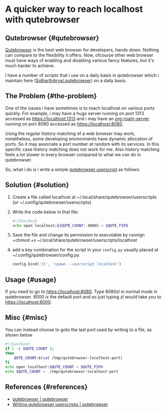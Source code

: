 # A quicker way to reach localhost with qutebrowser


## Qutebrowser {#qutebrowser}

[Qutebrowser](https://qutebrowser.org/) is the best web browser for developers, hands down. Nothing can compare to the flexibility it offers. Now, ofcourse other web browser must have ways of enabling and disabling various fancy features, but it's much harder to achieve.

I have a number of scripts that i use on a daily basis in qutebrowser which i maintain here ([SidharthArya/.qutebrowser](https://github.com/SidharthArya/.qutebrowser)) on a daily basis.


## The Problem {#the-problem}

One of the issues i have sometimes is to reach localhost on various ports quickly. For example, i may have a hugo server running on port 1313 accessed as <https://localhost:1313> and i may have an [org-roam-server](https://github.com/org-roam/org-roam-server) running on port 8080 accessed as <https://localhost:8080>.

Using the regular history matching of a web browser may work, nonetheless, some developing environments have dynamic allocation of ports. So it may associate a port number at random with its services. In this specific case history matching does not work for me. Also history matching feels a lot slower in every browser compared to what we can do in qutebrowser.

So, what i do is i write a simple [qutebrowser userscript](https://qutebrowser.org/doc/userscripts.html) as follows:


## Solution {#solution}

1.  Create a file called localhost at ~/.local/share/qutebrowser/userscripts (or ~/.config/qutebrowser/userscripts)
2.  Write the code below in that file:

    ```bash
    #!/bin/bash
    echo open localhost:${QUTE_COUNT:-8000} > $QUTE_FIFO
    ```
3.  Save the file and change its permission to executable by runnign ~chmod +x ~/.local/share/qutebrowser/userscripts/localhost
4.  add a key combination for the script in your `config.py` usually placed at ~/.config/qutebrowser/config.py.

    ```python
    config.bind('zl', 'spawn --userscript localhost')
    ```


## Usage {#usage}

If you need to go to <https://localhost:8080>. Type 8080zl in normal mode in qutebrowser.
8000 is the default port and so just typing zl would take you to <https://localhost:8000>.


## Misc {#misc}

You can instead choose to goto the last port used by writing to a file, as shown below

```bash
#!/bin/bash
if [ -z $QUTE_COUNT ];
then
    QUTE_COUNT=$(cat /tmp/qutebrowser-localhost-port)
fi
echo open localhost:$QUTE_COUNT > $QUTE_FIFO
echo $QUTE_COUNT >  /tmp/qutebrowser-localhost-port
```


## References {#references}

-   [qutebrowser | qutebrowser](https://qutebrowser.org/)
-   [Writing qutebrowser userscripts | qutebrowser](https://qutebrowser.org/doc/userscripts.html)

